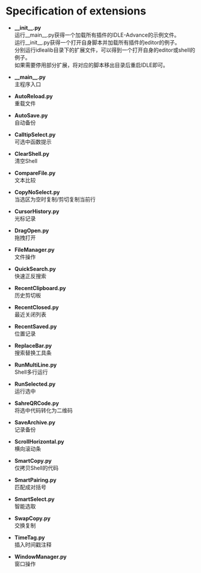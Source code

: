 # Specification of extensions

- __\_\_init\_\_.py__  
运行__main__.py获得一个加载所有插件的IDLE-Advance的示例文件。  
运行__init__.py获得一个打开自身脚本并加载所有插件的editor的例子。  
分别运行idlealib目录下的扩展文件，可以得到一个打开自身的editor或shell的例子。  
如果需要停用部分扩展，将对应的脚本移出目录后重启IDLE即可。

- __\_\_main\_\_.py__  
主程序入口

- __AutoReload.py__  
重载文件

- __AutoSave.py__  
自动备份

- __CalltipSelect.py__  
可选中函数提示

- __ClearShell.py__  
清空Shell

- __CompareFile.py__  
文本比较

- __CopyNoSelect.py__  
当选区为空时复制/剪切复制当前行

- __CursorHistory.py__  
光标记录

- __DragOpen.py__  
拖拽打开

- __FileManager.py__  
文件操作

- __QuickSearch.py__  
快速正反搜索

- __RecentClipboard.py__  
历史剪切板

- __RecentClosed.py__  
最近关闭列表

- __RecentSaved.py__  
位置记录

- __ReplaceBar.py__  
搜索替换工具条

- __RunMultiLine.py__  
Shell多行运行

- __RunSelected.py__  
运行选中

- __SahreQRCode.py__  
将选中代码转化为二维码

- __SaveArchive.py__  
记录备份

- __ScrollHorizontal.py__  
横向滚动条

- __SmartCopy.py__  
仅拷贝Shell的代码

- __SmartPairing.py__  
匹配成对括号

- __SmartSelect.py__  
智能选取

- __SwapCopy.py__  
交换复制

- __TimeTag.py__  
插入时间戳注释

- __WindowManager.py__  
窗口操作
